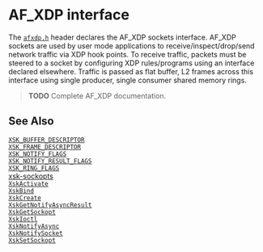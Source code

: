 # AF_XDP interface

The [`afxdp.h`](../published/external/afxdp.h) header declares the AF_XDP sockets interface. AF_XDP sockets are used by user mode applications to receive/inspect/drop/send network traffic via XDP hook points. To receive traffic, packets must be steered to a socket by configuring XDP rules/programs using an interface declared elsewhere. Traffic is passed as flat buffer, L2 frames across this interface using single producer, single consumer shared memory rings.

> **TODO** Complete AF_XDP documentation.

## See Also

[`XSK_BUFFER_DESCRIPTOR`](api/XSK_BUFFER_DESCRIPTOR.md)  
[`XSK_FRAME_DESCRIPTOR`](api/XSK_FRAME_DESCRIPTOR.md)  
[`XSK_NOTIFY_FLAGS`](api/XSK_NOTIFY_FLAGS.md)  
[`XSK_NOTIFY_RESULT_FLAGS`](api/XSK_NOTIFY_RESULT_FLAGS.md)  
[`XSK_RING_FLAGS`](api/XSK_RING_FLAGS.md)  
[xsk-sockopts](api/xsk-sockopts.md)  
[`XskActivate`](api/XskActivate.md)  
[`XskBind`](api/XskBind.md)  
[`XskCreate`](api/XskCreate.md)  
[`XskGetNotifyAsyncResult`](api/XskGetNotifyAsyncResult.md)  
[`XskGetSockopt`](api/XskGetSockopt.md)  
[`XskIoctl`](api/XskIoctl.md)  
[`XskNotifyAsync`](api/XskNotifyAsync.md)  
[`XskNotifySocket`](api/XskNotifySocket.md)  
[`XskSetSockopt`](api/XskSetSockopt.md)  
